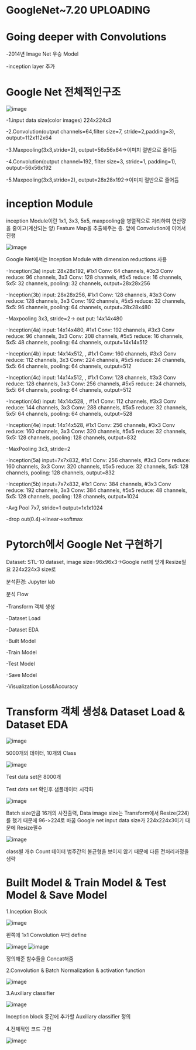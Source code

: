 # GoogleNet~7.20 UPLOADING 

Going deeper with Convolutions
======

-2014년 Image Net 우승 Model

-inception layer 추가

Google Net 전체적인구조
=======================

![image](https://user-images.githubusercontent.com/104436260/179454596-ab4a46d9-baf7-4289-8b7c-7b9405fc3aea.png)

-1.input data size(color images) 224x224x3

-2.Convolution(output channels=64,filter size=7, stride=2,padding=3), output=112x112x64

-3.Maxpooling(3x3,stride=2), output=56x56x64->이미지 절반으로 줄어듬

-4.Convolution(output channel=192, filter size=3, stride=1, padding=1), output=56x56x192

-5.Maxpooling(3x3,stride=2), output=28x28x192->이미지 절반으로 줄어듬

inception Module
====================

inception Module이란 1x1, 3x3, 5x5, maxpooling을 병렬적으로 처리하여 연산량을 줄이고(계산되는 양) Feature Map을 추출해주는 층. 앞에 Convolution에 이어서 진행

![image](https://user-images.githubusercontent.com/104436260/179454452-ef6b51e1-d645-4053-83a1-ce208fc79e36.png)

Google Net에서는 Inception Module with dimension reductions 사용

-Inception(3a) input: 28x28x192, #1x1 Conv: 64 channels, #3x3 Conv reduce: 96 channels, 3x3 Conv: 128 channels, #5x5 reduce: 16 channels, 5x5: 32 channels, pooling: 32 channels, output=28x28x256

-Inception(3b) input: 28x28x256, #1x1 Conv: 128 channels, #3x3 Conv reduce: 128 channels, 3x3 Conv: 192 channels, #5x5 reduce: 32 channels, 5x5: 96 channels, pooling: 64 channels, output=28x28x480

-Maxpooling 3x3, stride=2-> out put: 14x14x480

-Inception(4a) input: 14x14x480, #1x1 Conv: 192 channels, #3x3 Conv reduce: 96 channels, 3x3 Conv: 208 channels, #5x5 reduce: 16 channels, 5x5: 48 channels, pooling: 64 channels, output=14x14x512

-Inception(4b) input: 14x14x512, , #1x1 Conv: 160 channels, #3x3 Conv reduce: 112 channels, 3x3 Conv: 224 channels, #5x5 reduce: 24 channels, 5x5: 64 channels, pooling: 64 channels, output=512

-Inception(4c) input: 14x14x512, , #1x1 Conv: 128 channels, #3x3 Conv reduce: 128 channels, 3x3 Conv: 256 channels, #5x5 reduce: 24 channels, 5x5: 64 channels, pooling: 64 channels, output=512

-Inception(4d) input: 14x14x528, , #1x1 Conv: 112 channels, #3x3 Conv reduce: 144 channels, 3x3 Conv: 288 channels, #5x5 reduce: 32 channels, 5x5: 64 channels, pooling: 64 channels, output=528

-Inception(4e) input: 14x14x528, #1x1 Conv: 256 channels, #3x3 Conv reduce: 160 channels, 3x3 Conv: 320 channels, #5x5 reduce: 32 channels, 5x5: 128 channels, pooling: 128 channels, output=832

-MaxPooling 3x3, stride=2

-Inception(5a) input=7x7x832, #1x1 Conv: 256 channels, #3x3 Conv reduce: 160 channels, 3x3 Conv: 320 channels, #5x5 reduce: 32 channels, 5x5: 128 channels, pooling: 128 channels, output=832

-Inception(5b) input=7x7x832, #1x1 Conv: 384 channels, #3x3 Conv reduce: 192 channels, 3x3 Conv: 384 channels, #5x5 reduce: 48 channels, 5x5: 128 channels, pooling: 128 channels, output=1024

-Avg Pool 7x7, stride=1 output=1x1x1024

-drop out(0.4)->linear->softmax

Pytorch에서 Google Net 구현하기
======
Dataset: STL-10 dataset, image size=96x96x3->Google net에 맞게 Resize필요 224x224x3 size로

분석환경: Jupyter lab

분석 Flow

-Transform 객체 생성

-Dataset Load

-Dataset EDA

-Built Model

-Train Model

-Test Model

-Save Model

-Visualization Loss&Accuracy

Transform 객체 생성& Dataset Load & Dataset EDA
=====

![image](https://user-images.githubusercontent.com/104436260/179637610-5349a4dc-5165-4b69-872a-3d129090cca9.png)

5000개의 데이터, 10개의 Class

![image](https://user-images.githubusercontent.com/104436260/179641913-af87c43c-4f9c-48c2-9f61-759da5aea3a6.png)

Test data set은 8000개

Test data set 확인후 샘플데이터 시각화

![image](https://user-images.githubusercontent.com/104436260/179642523-e22d50ab-4824-4a84-8f91-00412197f208.png)

Batch size만큼 16개의 사진출력, Data image size는 Transform에서 Resize(224)를 했기 때문에 96->224로 바꿈 Google net input data size가 224x224x3이기 때문에 Resize필수

![image](https://user-images.githubusercontent.com/104436260/179643426-0e962bae-e4de-40fc-bb6a-5bb03049b727.png)

class별 개수 Count 데이터 범주간의 불균형을 보이지 않기 때문에 다른 전처리과정을 생략

Built Model & Train Model & Test Model & Save Model
======

1.Inception Block

![image](https://user-images.githubusercontent.com/104436260/179674809-048b7afa-b914-45b7-a648-00b1ae836f77.png)

왼쪽에 1x1 Convolution 부터 define

![image](https://user-images.githubusercontent.com/104436260/179674995-0db254fe-421c-4157-b93c-a64d80bb937a.png)
![image](https://user-images.githubusercontent.com/104436260/179675261-7edf73c5-f6d1-421e-bbd3-1d975cf63a3c.png)

정의해준 함수들을 Concat해줌

2.Convolution & Batch Normalization & activation function 

![image](https://user-images.githubusercontent.com/104436260/179680795-94515f5d-acac-4e4b-8bb4-51523fc6c44b.png)

3.Auxiliary classifier

![image](https://user-images.githubusercontent.com/104436260/179899613-6b963769-4215-4572-a618-81951493700d.png)

Inception block 중간에 추가할 Auxiliary classifier 정의

4.전체적인 코드 구현

![image](https://user-images.githubusercontent.com/104436260/179899827-212c69ef-25d2-4c6a-8c5f-306ac02c6037.png)
